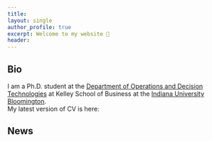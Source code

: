 ```yaml
---
title:
layout: single
author_profile: true
excerpt: Welcome to my website 🤗
header:
---
```

## Bio
I am a Ph.D. student at the [Department of Operations and Decision Technologies](https://kelley.iu.edu/faculty-research/departments/operations-decision-technologies/index.html) at Kelley School of Business at the [Indiana University Bloomington](https://bloomington.iu.edu/index.html).
<br>
My latest version of CV is here:

## News



